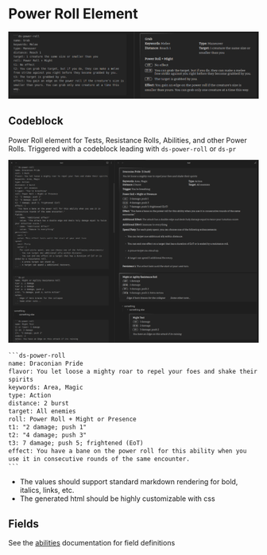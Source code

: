 # Power Roll Element

![power roll.png](Media/power-roll-simple.png)

## Codeblock

Power Roll element for Tests, Resistance Rolls, Abilities, and other Power Rolls. Triggered with a codeblock leading
with `ds-power-roll` or `ds-pr`

![powerroll.png](Media/powerroll.png)

	```ds-power-roll
	name: Draconian Pride
	flavor: You let loose a mighty roar to repel your foes and shake their spirits
	keywords: Area, Magic
	type: Action
	distance: 2 burst
	target: All enemies
	roll: Power Roll + Might or Presence
	t1: "2 damage; push 1"
	t2: "4 damage; push 3"
	t3: 7 damage; push 5; frightened (EoT)
	effect: You have a bane on the power roll for this ability when you use it in consecutive rounds of the same encounter.
	```

- The values should support standard markdown rendering for bold, italics, links, etc.
- The generated html should be highly customizable with css

## Fields

See the [abilities](./Abilities.md) documentation for field definitions
